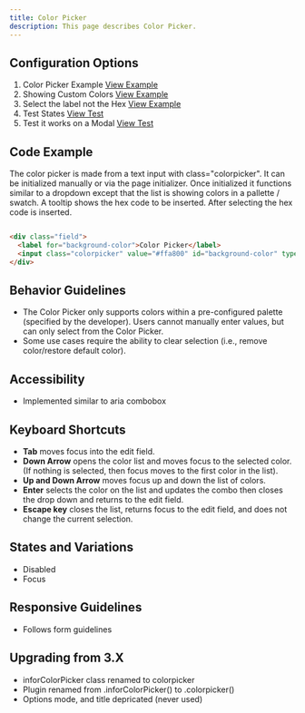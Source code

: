 ```yaml
---
title: Color Picker  
description: This page describes Color Picker.
---
```


## Configuration Options

1. Color Picker Example [View Example]( ../components/colorpicker/example-index)
2. Showing Custom Colors [View Example]( ../components/colorpicker/example-custom-labels)
2. Select the label not the Hex [View Example]( ../components/colorpicker/example-show-label)
4. Test States [View Test]( ../components/colorpicker/test-states)
5. Test it works on a Modal [View Test]( ../components/colorpicker/test-modal)

## Code Example

The color picker is made from a text input with class="colorpicker". It can be initialized manually or via the page initializer. Once initialized it functions similar to a dropdown except that the list is showing colors in a pallette / swatch. A tooltip shows the hex code to be inserted. After selecting the hex code is inserted.

```html

<div class="field">
  <label for="background-color">Color Picker</label>
  <input class="colorpicker" value="#ffa800" id="background-color" type="text" />
</div>


```

## Behavior Guidelines

-   The Color Picker only supports colors within a pre-configured palette (specified by the developer). Users cannot manually enter values, but can only select from the Color Picker.
-   Some use cases require the ability to clear selection (i.e., remove color/restore default color).

## Accessibility

-   Implemented similar to aria combobox

## Keyboard Shortcuts

-   **Tab** moves focus into the edit field.
-   **Down Arrow** opens the color list and moves focus to the selected color. (If nothing is selected, then focus moves to the first color in the list).
-   **Up and Down Arrow** moves focus up and down the list of colors.
-   **Enter** selects the color on the list and updates the combo then closes the drop down and returns to the edit field.
-   **Escape key** closes the list, returns focus to the edit field, and does not change the current selection.

## States and Variations

-   Disabled
-   Focus

## Responsive Guidelines

-   Follows form guidelines

## Upgrading from 3.X

-   inforColorPicker class renamed to colorpicker
-   Plugin renamed from .inforColorPicker() to .colorpicker()
-   Options mode, and title depricated (never used)
